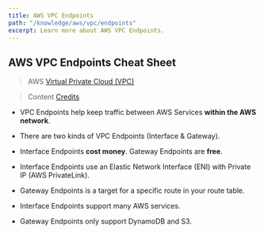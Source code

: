 ```yaml
---
title: AWS VPC Endpoints
path: "/knowledge/aws/vpc/endpoints"
excerpt: Learn more about AWS VPC Endpoints.
---
```


## AWS VPC Endpoints Cheat Sheet

> AWS [Virtual Private Cloud (VPC)](https://aws.amazon.com/vpc/)

> Content [Credits](https://www.youtube.com/watch?v=Ia-UEYYR44s)

- VPC Endpoints help keep traffic between AWS Services **within the AWS network**.

- There are two kinds of VPC Endpoints (Interface & Gateway).

- Interface Endpoints **cost money**. Gateway Endpoints are **free**.

- Interface Endpoints use an Elastic Network Interface (ENI) with Private IP (AWS PrivateLink).

- Gateway Endpoints is a target for a specific route in your route table.

- Interface Endpoints support many AWS services.

- Gateway Endpoints only support DynamoDB and S3.